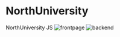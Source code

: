 # NorthUniversity
NorthUniversity JS
<img src="https://i.ibb.co/xH89JjY/frontpage.png" alt="frontpage" border="0">
<img src="https://i.ibb.co/M9PSBKT/backend.png" alt="backend" border="0">
